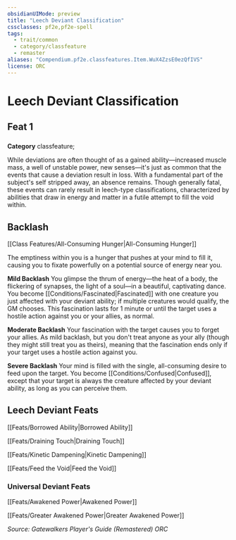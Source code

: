 ```yaml
---
obsidianUIMode: preview
title: "Leech Deviant Classification"
cssclasses: pf2e,pf2e-spell
tags:
  - trait/common
  - category/classfeature
  - remaster
aliases: "Compendium.pf2e.classfeatures.Item.WuX4ZzsE0ezQfIVS"
license: ORC
---
```

# Leech Deviant Classification
## Feat 1
### 

**Category** classfeature; 




While deviations are often thought of as a gained ability—increased muscle mass, a well of unstable power, new senses—it's just as common that the events that cause a deviation result in loss. With a fundamental part of the subject's self stripped away, an absence remains. Though generally fatal, these events can rarely result in leech-type classifications, characterized by abilities that draw in energy and matter in a futile attempt to fill the void within.

## Backlash

[[Class Features/All-Consuming Hunger|All-Consuming Hunger]]

The emptiness within you is a hunger that pushes at your mind to fill it, causing you to fixate powerfully on a potential source of energy near you.

**Mild Backlash** You glimpse the thrum of energy—the heat of a body, the flickering of synapses, the light of a soul—in a beautiful, captivating dance. You become [[Conditions/Fascinated|Fascinated]] with one creature you just affected with your deviant ability; if multiple creatures would qualify, the GM chooses. This fascination lasts for 1 minute or until the target uses a hostile action against you or your allies, as normal.

**Moderate Backlash** Your fascination with the target causes you to forget your allies. As mild backlash, but you don't treat anyone as your ally (though they might still treat you as theirs), meaning that the fascination ends only if your target uses a hostile action against you.

**Severe Backlash** Your mind is filled with the single, all-consuming desire to feed upon the target. You become [[Conditions/Confused|Confused]], except that your target is always the creature affected by your deviant ability, as long as you can perceive them.

## Leech Deviant Feats

[[Feats/Borrowed Ability|Borrowed Ability]]

[[Feats/Draining Touch|Draining Touch]]

[[Feats/Kinetic Dampening|Kinetic Dampening]]

[[Feats/Feed the Void|Feed the Void]]

### Universal Deviant Feats

[[Feats/Awakened Power|Awakened Power]]

[[Feats/Greater Awakened Power|Greater Awakened Power]]

*Source: Gatewalkers Player's Guide (Remastered)*
*ORC*